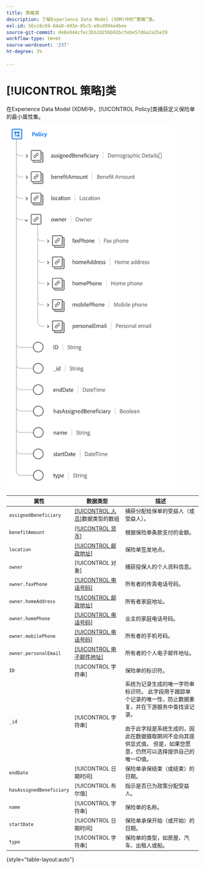 ```yaml
---
title: 策略类
description: 了解Experience Data Model (XDM)中的“策略”类。
exl-id: 56cc8c69-84a0-493e-85c5-e0cd994e4bee
source-git-commit: de8e944cfec3b52d25bb02bcfebe57d6a2a35e39
workflow-type: tm+mt
source-wordcount: '237'
ht-degree: 3%

---
```


# [!UICONTROL 策略]类

在Experience Data Model (XDM)中，[!UICONTROL Policy]类捕获定义保险单的最小属性集。

![](../images/classes/policy.png)

| 属性 | 数据类型 | 描述 |
| --- | --- | --- |
| `assignedBeneficiary` | [[!UICONTROL 人员]](../data-types/person.md)数据类型的数组 | 捕获分配给保单的受益人（或受益人）。 |
| `benefitAmount` | [[!UICONTROL 货币]](../data-types/currency.md) | 根据保险单条款支付的金额。 |
| `location` | [[!UICONTROL 邮政地址]](../data-types/postal-address.md) | 保险单签发地点。 |
| `owner` | [!UICONTROL 对象] | 捕获投保人的个人资料信息。 |
| `owner.faxPhone` | [[!UICONTROL 电话号码]](../data-types/phone-number.md) | 所有者的传真电话号码。 |
| `owner.homeAddress` | [[!UICONTROL 邮政地址]](../data-types/postal-address.md) | 所有者家庭地址。 |
| `owner.homePhone` | [[!UICONTROL 电话号码]](../data-types/phone-number.md) | 业主的家庭电话号码。 |
| `owner.mobilePhone` | [[!UICONTROL 电话号码]](../data-types/phone-number.md) | 所有者的手机号码。 |
| `owner.personalEmail` | [[!UICONTROL 电子邮件地址]](../data-types/email-address.md) | 所有者的个人电子邮件地址。 |
| `ID` | [!UICONTROL 字符串] | 保险单的标识符。 |
| `_id` | [!UICONTROL 字符串] | 系统为记录生成的唯一字符串标识符。 此字段用于跟踪单个记录的唯一性，防止数据重复，并在下游服务中查找该记录。<br><br>由于此字段是系统生成的，因此在数据摄取期间不会向其提供显式值。 但是，如果您愿意，仍然可以选择提供自己的唯一ID值。 |
| `endDate` | [!UICONTROL 日期时间] | 保险单承保结束（或结束）的日期。 |
| `hasAssignedBeneficiary` | [!UICONTROL 布尔值] | 指示是否已为政策分配受益人。 |
| `name` | [!UICONTROL 字符串] | 保险单的名称。 |
| `startDate` | [!UICONTROL 日期时间] | 保险单承保开始（或开始）的日期。 |
| `type` | [!UICONTROL 字符串] | 保险单的类型，如房屋、汽车、出租人或船。 |

{style="table-layout:auto"}
